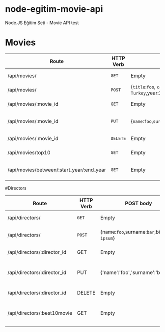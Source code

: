 # node-egitim-movie-api
Node.JS Eğitim Seti - Movie API test

# Movies

| Route | HTTP Verb | POST body | Description |
| --- | --- | --- | --- |
| /api/movies/ | `GET` | Empty | List all movies. |
| /api/movies/ | `POST` | {`title`:`foo`, `category`:`bar`, `country`: `Turkey`,year:1990,director:`id`,imdb_score:9.5 | Create a new movie |
| /api/movies/:movie_id | `GET` | Empty | Get a movie. |
| /api/movies/:movie_id | `PUT` | {`name`:`foo`,`surname`:`bar`} | Update a movie with new info. |
| /api/movies/:movie_id | `DELETE` | Empty | Delete a movie. |
| /api/movies/top10 | `GET` | Empty | Get the top 10 movies. |
| /api/movies/between/:start_year/:end_year | `GET` | Empty | Movies between two years. |

#Directors

| Route | HTTP Verb | POST body | Description |
| --- | --- | --- | --- |
| /api/directors/ | `GET` | Empty | List all directors. |
| /api/directors/ | `POST` | {name:`foo`,surname:`bar`,bio:`lorem ipsum`} | Create a new director. |
| /api/directors/:director_id | GET | Empty | Get a director
| /api/directors/:director_id | PUT | {'name':'foo','surname':'bar'} | Update a director with new info.
| /api/directors/:director_id | DELETE | Empty | Delete a director
| /api/directors/:best10movie | GET | Empty | The director's top 10 films.

